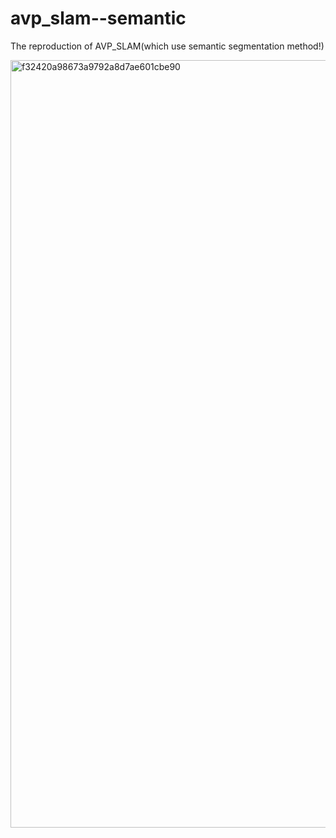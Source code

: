 # avp_slam--semantic
The reproduction of AVP_SLAM(which use semantic segmentation method!)

<img width="1228" alt="f32420a98673a9792a8d7ae601cbe90" src="https://github.com/zhk779/avp_slam-semantic-/assets/16199731/3081e6d7-427c-4426-897a-bcf12e519185">
